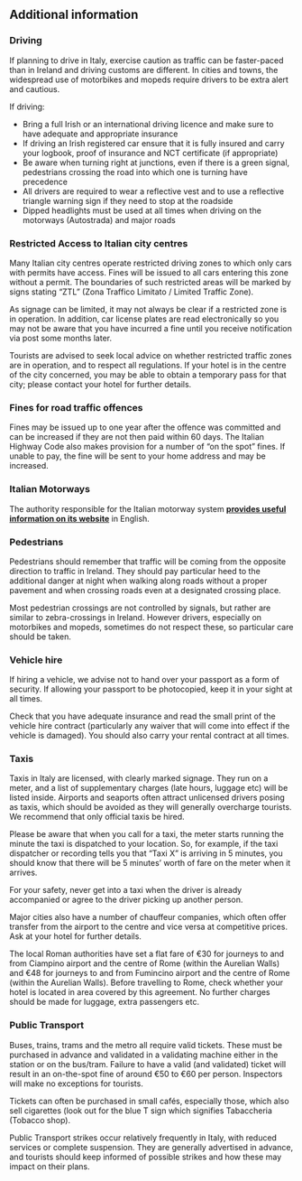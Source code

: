 ## Additional information

### **Driving**

If planning to drive in Italy, exercise caution as traffic can be faster-paced than in Ireland and driving customs are different. In cities and towns, the widespread use of motorbikes and mopeds require drivers to be extra alert and cautious.

If driving:

* Bring a full Irish or an international driving licence and make sure to have adequate and appropriate insurance
* If driving an Irish registered car ensure that it is fully insured and carry your logbook, proof of insurance and NCT certificate (if appropriate)
* Be aware when turning right at junctions, even if there is a green signal, pedestrians crossing the road into which one is turning have precedence
* All drivers are required to wear a reflective vest and to use a reflective triangle warning sign if they need to stop at the roadside
* Dipped headlights must be used at all times when driving on the motorways (Autostrada) and major roads

### **Restricted Access to Italian city centres**

Many Italian city centres operate restricted driving zones to which only cars with permits have access. Fines will be issued to all cars entering this zone without a permit. The boundaries of such restricted areas will be marked by signs stating “ZTL” (Zona Traffico Limitato / Limited Traffic Zone).

As signage can be limited, it may not always be clear if a restricted zone is in operation. In addition, car license plates are read electronically so you may not be aware that you have incurred a fine until you receive notification via post some months later.

Tourists are advised to seek local advice on whether restricted traffic zones are in operation, and to respect all regulations. If your hotel is in the centre of the city concerned, you may be able to obtain a temporary pass for that city; please contact your hotel for further details.

### **Fines for road traffic offences**

Fines may be issued up to one year after the offence was committed and can be increased if they are not then paid within 60 days. The Italian Highway Code also makes provision for a number of “on the spot” fines. If unable to pay, the fine will be sent to your home address and may be increased.

### **Italian Motorways**

The authority responsible for the Italian motorway system [**provides useful information on its website**](http://www.autostrade.it/en/home) in English.

### **Pedestrians**

Pedestrians should remember that traffic will be coming from the opposite direction to traffic in Ireland. They should pay particular heed to the additional danger at night when walking along roads without a proper pavement and when crossing roads even at a designated crossing place.

Most pedestrian crossings are not controlled by signals, but rather are similar to zebra-crossings in Ireland. However drivers, especially on motorbikes and mopeds, sometimes do not respect these, so particular care should be taken.

### **Vehicle hire**

If hiring a vehicle, we advise not to hand over your passport as a form of security. If allowing your passport to be photocopied, keep it in your sight at all times.

Check that you have adequate insurance and read the small print of the vehicle hire contract (particularly any waiver that will come into effect if the vehicle is damaged). You should also carry your rental contract at all times.

### **Taxis**

Taxis in Italy are licensed, with clearly marked signage. They run on a meter, and a list of supplementary charges (late hours, luggage etc) will be listed inside. Airports and seaports often attract unlicensed drivers posing as taxis, which should be avoided as they will generally overcharge tourists. We recommend that only official taxis be hired.

Please be aware that when you call for a taxi, the meter starts running the minute the taxi is dispatched to your location. So, for example, if the taxi dispatcher or recording tells you that “Taxi X” is arriving in 5 minutes, you should know that there will be 5 minutes’ worth of fare on the meter when it arrives.

For your safety, never get into a taxi when the driver is already accompanied or agree to the driver picking up another person.

Major cities also have a number of chauffeur companies, which often offer transfer from the airport to the centre and vice versa at competitive prices. Ask at your hotel for further details.

The local Roman authorities have set a flat fare of €30 for journeys to and from Ciampino airport and the centre of Rome (within the Aurelian Walls) and €48 for journeys to and from Fumincino airport and the centre of Rome (within the Aurelian Walls). Before travelling to Rome, check whether your hotel is located in area covered by this agreement. No further charges should be made for luggage, extra passengers etc.

### **Public Transport**

Buses, trains, trams and the metro all require valid tickets. These must be purchased in advance and validated in a validating machine either in the station or on the bus/tram. Failure to have a valid (and validated) ticket will result in an on-the-spot fine of around €50 to €60 per person. Inspectors will make no exceptions for tourists.

Tickets can often be purchased in small cafés, especially those, which also sell cigarettes (look out for the blue T sign which signifies Tabaccheria (Tobacco shop).

Public Transport strikes occur relatively frequently in Italy, with reduced services or complete suspension. They are generally advertised in advance, and tourists should keep informed of possible strikes and how these may impact on their plans.